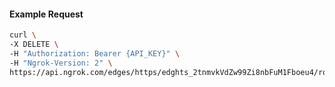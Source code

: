 <!-- Code generated for API Clients. DO NOT EDIT. -->

#### Example Request

```bash
curl \
-X DELETE \
-H "Authorization: Bearer {API_KEY}" \
-H "Ngrok-Version: 2" \
https://api.ngrok.com/edges/https/edghts_2tnmvkVdZw99Zi8nbFuM1Fboeu4/routes/edghtsrt_2tnmvmsHKFU0XlOKWttOQiVMTf6/saml
```
